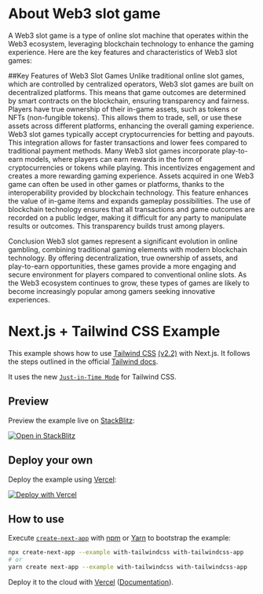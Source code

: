 # About Web3 slot game
A Web3 slot game is a type of online slot machine that operates within the Web3 ecosystem, leveraging blockchain technology to enhance the gaming experience. Here are the key features and characteristics of Web3 slot games:

##Key Features of Web3 Slot Games
Unlike traditional online slot games, which are controlled by centralized operators, Web3 slot games are built on decentralized platforms. This means that game outcomes are determined by smart contracts on the blockchain, ensuring transparency and fairness.
Players have true ownership of their in-game assets, such as tokens or NFTs (non-fungible tokens). This allows them to trade, sell, or use these assets across different platforms, enhancing the overall gaming experience.
Web3 slot games typically accept cryptocurrencies for betting and payouts. This integration allows for faster transactions and lower fees compared to traditional payment methods.
Many Web3 slot games incorporate play-to-earn models, where players can earn rewards in the form of cryptocurrencies or tokens while playing. This incentivizes engagement and creates a more rewarding gaming experience.
Assets acquired in one Web3 game can often be used in other games or platforms, thanks to the interoperability provided by blockchain technology. This feature enhances the value of in-game items and expands gameplay possibilities.
The use of blockchain technology ensures that all transactions and game outcomes are recorded on a public ledger, making it difficult for any party to manipulate results or outcomes. This transparency builds trust among players.

Conclusion
Web3 slot games represent a significant evolution in online gambling, combining traditional gaming elements with modern blockchain technology. By offering decentralization, true ownership of assets, and play-to-earn opportunities, these games provide a more engaging and secure environment for players compared to conventional online slots. As the Web3 ecosystem continues to grow, these types of games are likely to become increasingly popular among gamers seeking innovative experiences.

# Next.js + Tailwind CSS Example

This example shows how to use [Tailwind CSS](https://tailwindcss.com/) [(v2.2)](https://blog.tailwindcss.com/tailwindcss-2-2) with Next.js. It follows the steps outlined in the official [Tailwind docs](https://tailwindcss.com/docs/guides/nextjs).

It uses the new [`Just-in-Time Mode`](https://tailwindcss.com/docs/just-in-time-mode) for Tailwind CSS.

## Preview

Preview the example live on [StackBlitz](http://stackblitz.com/):

[![Open in StackBlitz](https://developer.stackblitz.com/img/open_in_stackblitz.svg)](https://stackblitz.com/github/vercel/next.js/tree/canary/examples/with-tailwindcss)

## Deploy your own

Deploy the example using [Vercel](https://vercel.com?utm_source=github&utm_medium=readme&utm_campaign=next-example):

[![Deploy with Vercel](https://vercel.com/button)](https://vercel.com/new/git/external?repository-url=https://github.com/vercel/next.js/tree/canary/examples/with-tailwindcss&project-name=with-tailwindcss&repository-name=with-tailwindcss)

## How to use

Execute [`create-next-app`](https://github.com/vercel/next.js/tree/canary/packages/create-next-app) with [npm](https://docs.npmjs.com/cli/init) or [Yarn](https://yarnpkg.com/lang/en/docs/cli/create/) to bootstrap the example:

```bash
npx create-next-app --example with-tailwindcss with-tailwindcss-app
# or
yarn create next-app --example with-tailwindcss with-tailwindcss-app
```

Deploy it to the cloud with [Vercel](https://vercel.com/new?utm_source=github&utm_medium=readme&utm_campaign=next-example) ([Documentation](https://nextjs.org/docs/deployment)).
